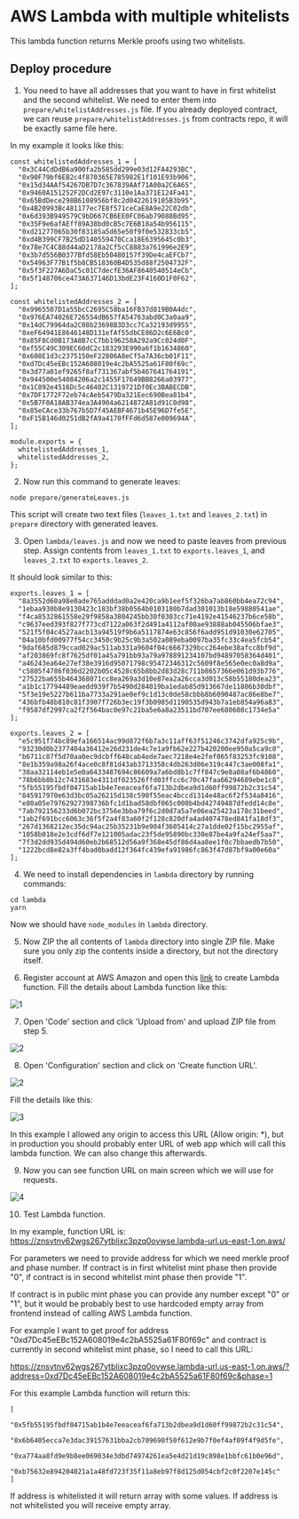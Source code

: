 # AWS Lambda with multiple whitelists

This lambda function returns Merkle proofs using two whitelists.

## Deploy procedure

1. You need to have all addresses that you want to have in first whitelist and the second whitelist. We need to enter them into `prepare/whitelistAddresses.js` file. If you already deployed contract, we can reuse `prepare/whitelistAddresses.js` from contracts repo, it will be exactly same file here.

In my example it looks like this:
```
const whitelistedAddresses_1 = [
  "0x3C44CdDdB6a900fa2b585dd299e03d12FA4293BC",
  "0x90F79bf6EB2c4f870365E785982E1f101E93b906",
  "0x15d34AAf54267DB7D7c367839AAf71A00a2C6A65",
  "0x9460A151252F2DCd2E97c3110e1Aa371E124Fa41",
  "0x65BdDece298B6108956bf8c2d0422619105B3b95",
  "0x4B20993Bc481177ec7E8f571ceCaE8A9e22C02db",
  "0x6d393B949579C9bD667CB6EE0FC06ab79088Bd95",
  "0x35F9e6afAEff89A38bd0cB5c7E6B18a54b956115",
  "0xd21277065b30f83185a5d65e50f9f0e532833cb5",
  "0xd4B399CF7B25dD140559470Cca18E6395645c0b3",
  "0x78e7C4C88d44aD2178a2Cf5cC8883a761996e2E9",
  "0x3b7d556B0377Bfd58Eb50480157f39De4caEFCb7",
  "0x54963F77B1f5b8CB518360B4D535d88f2504732F",
  "0x5f3F227A6DaC5c01C7decfE36AF8640540514eCb",
  "0x5f148706ce473A637146D13bdE23F4160D1F0F62",
];

const whitelistedAddresses_2 = [
  "0x9965507D1a55bcC2695C58ba16FB37d819B0A4dc",
  "0x976EA74026E726554dB657fA54763abd0C3a0aa9",
  "0x14dC79964da2C08b23698B3D3cc7Ca32193d9955",
  "0xeF64941E8646148D131efAf55dbCE86D2c6E6Bc0",
  "0x85F8Cd0B173A8B7cC7bb196258A292a9Cc024d0F",
  "0xf55C49C309EC60dC2c183293E990a6f1b1634860",
  "0x608E1d3c2375150eF22806A8eCf5a7A36cb01F11",
  "0xd7Dc45eEBc152A608019e4c2bA5525a61F80f69c",
  "0x3d77a01ef9265f8af731367abf5b467641764191",
  "0x944500e54084206a2c1455F17649BB8266a03977",
  "0x1C892e4516Dc5c46402C1319721Df0Ec3BABECDB",
  "0x7DF1772F72eb74cAeb5479Da321Eec690Bea81b4",
  "0x5B7F0A18AB374ea3A4904a6214872A81d91C0d98",
  "0x85eCAce33b767b5D7f45AEBF4671b45E96D7fe5E",
  "0xF15B146d0251dB2fA9a4170fFFd6d587e009694A",
];

module.exports = {
  whitelistedAddresses_1,
  whitelistedAddresses_2,
};
```

2. Now run this command to generate leaves:

`node prepare/generateLeaves.js`

This script will create two text files (`leaves_1.txt` and `leaves_2.txt`) in `prepare` directory with generated leaves.

3. Open `lambda/leaves.js` and now we need to paste leaves from previous step. Assign contents from `leaves_1.txt` to `exports.leaves_1`, and `leaves_2.txt` to `exports.leaves_2`. 

It should look similar to this:
```
exports.leaves_1 = [
  "8a3552d60a98e0ade765adddad0a2e420ca9b1eef5f326ba7ab860bb4ea72c94",
  "1ebaa930b8e9130423c183bf38b0564b0103180b7dad301013b18e59880541ae",
  "f4ca8532861558e29f9858a3804245bb30f0303cc71e4192e41546237b6ce58b",
  "c9637eed393f827f773cd7122a063f2d491a4112af00ae93888ab045506bfae3",
  "521f5f04c4527aacb13a94519f9b6a5117874e63c856f6add951d91030e62705",
  "04a10bfd00977f54cc3450c9b25c9b3a502a089eba0097ba35fc33c4ea5fcb54",
  "9daf685d879ccad029ac511ab331a9604f04c6667329bcc264ebe38afcc8bf9d",
  "af203869fc8f7625df01a45a791bb93a79a978891234107bd94897058364d401",
  "a46243ea64e27ef38e3916d95071798c95472346312c5609f8e565e0ec0a8d9a",
  "c5805f4786f036d2202b05c4528c65b8bb2d83d28c711b8657366e061d93b776",
  "27522ba655b464368071cc8ea269a3d10e87ea2a26cca3d013c58b55180dea23",
  "a1b1c17794489eaedd939f7b5490d284019ba1edab85d913667de11806b30dbf",
  "5f3e19e5227b611ba7733a291ae0ef9c1d13c0de58cbbb8b6090487ac86e8be7",
  "436bfb48b810c81f3907f726b3ec19f3b0985d1190535d943b7a1eb854a96a83",
  "f9587df2997ca2f2f564bac0e97c21ba5e6a8a23511bd707ee680608c1734e5a"
];

exports.leaves_2 = [
  "e5c951f74bc89efa166514ac99d872f6b7a3c11aff63f51246c3742dfa925c9b",
  "93230d0b2377404a36412e26d231de4c7e1a9fb62e227b420200ee950a5ca9c0",
  "b6711c87f5d70aa0ec9dcbff648cab4ede7aec7218e4e2fef065f83253fc9108",
  "8e1b359a98a26f4ace0c8f81d43ab3713358c4db263d06e319c447c3ae008fa1",
  "38aa32114eb1e5e0a6433487694c86609a7a6bd8b1c7ff847c9e8a08af6b4860",
  "78b6bb8b12c7431683e4311df023526ffd03ffcc6c70c47faa66294689ebe1c8",
  "5fb55195fbdf04715ab1b4e7eeaceaf6fa713b2dbea9d1d60ff99872b2c31c54",
  "845917970e63d3bc05a26215d138c590f55eac4bccd1314e48ac6f2f534a8416",
  "e80a05e79762927398736bfc1d1bad58dbf065c000b4bd42749487dfedd14c8e",
  "7ab792156233d6b072bc3756e3bba79f6c2d0d7a5a7e06ea25423a178c31beed",
  "1ab2f691bcc6063c36f5f2a4f83a60f2f128c820dfa4ad407478ed841fa18df3",
  "267d1368212ec35dc94ac25b35231b9e904f3605414c27a1dde02f15bc2955af",
  "1058b018e2e3cdf6df7e121005adac23f5de95890bc330e87be4a9fa24ef5aa7",
  "7f3d2dd935d494d60eb2b68512d56a9f368e45df86d4aa8ee1f0c7bbaedb7b50",
  "1222bcd8e82a3ff4bad0badd12f364fc439efa91986fc863f47d87bf9a00e60a"
];
```

4. We need to install dependencies in `lambda` directory by running commands:
```
cd lambda
yarn
```

Now we should have `node_modules` in `lambda` directory.

5. Now ZIP the all contents of `lambda` directory into single ZIP file. Make sure you only zip the contents inside a directory, but not the directory itself.

6. Register account at AWS Amazon and open this [link](https://us-east-1.console.aws.amazon.com/lambda/home?region=us-east-1#/create/function) to create Lambda function. Fill the details about Lambda function like this:

![1](https://user-images.githubusercontent.com/24723870/168178920-043ae6d8-ea4e-46f1-b8e2-62e98865d302.png)

7. Open 'Code' section and click 'Upload from' and upload ZIP file from step 5.

![2](https://user-images.githubusercontent.com/24723870/161564237-2baf344e-2eff-4735-909a-e7ee8a637af0.png)

8. Open 'Configuration' section and click on 'Create function URL'. 

![2](https://user-images.githubusercontent.com/24723870/168179059-97b98685-9c53-4e29-bc7a-a354ede47eb4.png)

Fill the details like this:

![3](https://user-images.githubusercontent.com/24723870/168179079-cd4d0696-a957-45d6-b990-737cda29415f.png)

In this example I allowed any origin to access this URL (Allow origin: *), but in production you should probably enter URL of web app which will call this lambda function. We can also change this afterwards.

9. Now you can see function URL on main screen which we will use for requests.

![4](https://user-images.githubusercontent.com/24723870/168179139-65748462-7086-4a90-bcb6-7499b071d94e.png)


10. Test Lambda function.

In my example, function URL is:
https://znsvtnv62wgs267ytblixc3pzq0ovwse.lambda-url.us-east-1.on.aws/

For parameters we need to provide address for which we need merkle proof and phase number. If contract is in first whitelist mint phase then provide "0", if contract is in second whitelist mint phase then provide "1". 

If contract is in public mint phase you can provide any number except "0" or "1", but it would be probably best to use hardcoded empty array from frontend instead of calling AWS Lambda function.

For example I want to get proof for address "0xd7Dc45eEBc152A608019e4c2bA5525a61F80f69c" and contract is currently in second whitelist mint phase, so I need to call this URL:

https://znsvtnv62wgs267ytblixc3pzq0ovwse.lambda-url.us-east-1.on.aws/?address=0xd7Dc45eEBc152A608019e4c2bA5525a61F80f69c&phase=1

For this example Lambda function will return this:
```
[
    "0x5fb55195fbdf04715ab1b4e7eeaceaf6fa713b2dbea9d1d60ff99872b2c31c54",
    "0x6b6405ecca7e3dac39157631bba2cb709690f50f612e9b7f0ef4af09f4f9d5fe",
    "0xa774aa8fd9e9b8ee069034e3dbd74974261ea5e4d21d19c898e1bbfc61b0e96d",
    "0xb75632e894204021a1a48fd723f35f11a8eb97f8d125d054cbf2c0f2207e145c"
]
```

If address is whitelisted it will return array with some values. If address is not whitelisted you will receive empty array.
